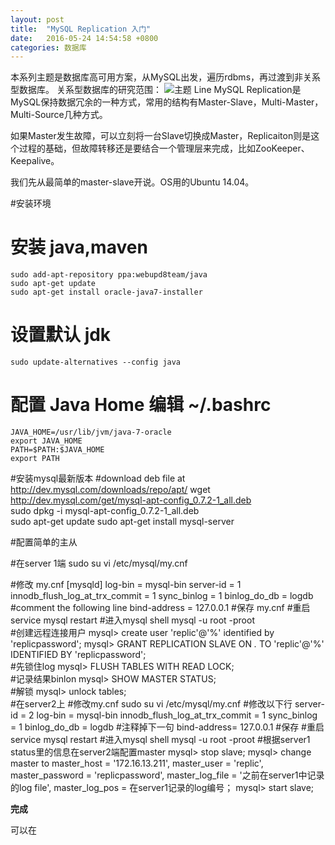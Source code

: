 ```yaml
---
layout: post
title:  "MySQL Replication 入门"
date:   2016-05-24 14:54:58 +0800
categories: 数据库
---
```


本系列主题是数据库高可用方案，从MySQL出发，遍历rdbms，再过渡到非关系型数据库。
关系型数据库的研究范围：
![主题]({{site.url}}/image/db1theme.png)
Line
MySQL Replication是MySQL保持数据冗余的一种方式，常用的结构有Master-Slave，Multi-Master，Multi-Source几种方式。

如果Master发生故障，可以立刻将一台Slave切换成Master，Replicaiton则是这个过程的基础，但故障转移还是要结合一个管理层来完成，比如ZooKeeper、Keepalive。

我们先从最简单的master-slave开说。OS用的Ubuntu 14.04。


#安装环境


# 安装 java,maven
    sudo add-apt-repository ppa:webupd8team/java
    sudo apt-get update
    sudo apt-get install oracle-java7-installer

# 设置默认 jdk

    sudo update-alternatives --config java

# 配置 Java Home 编辑 ~/.bashrc
    JAVA_HOME=/usr/lib/jvm/java-7-oracle
    export JAVA_HOME
    PATH=$PATH:$JAVA_HOME
    export PATH

#安装mysql最新版本
#download deb file at http://dev.mysql.com/downloads/repo/apt/
    wget http://dev.mysql.com/get/mysql-apt-config_0.7.2-1_all.deb  
    sudo dpkg -i mysql-apt-config_0.7.2-1_all.deb  
    sudo apt-get update
    sudo apt-get install mysql-server

#配置简单的主从

#在server 1端
    sudo su
    vi /etc/mysql/my.cnf
    
#修改 my.cnf
    [mysqld]
    log-bin = mysql-bin
    server-id = 1
    innodb_flush_log_at_trx_commit = 1
    sync_binlog = 1
    binlog_do_db = logdb 
#comment the following line
    bind-address = 127.0.0.1
#保存 my.cnf
#重启
    service mysql restart
#进入mysql shell
    mysql -u root -proot  
#创建远程连接用户
    mysql>  create user 'replic'@'%' identified by 'replicpassword';
    mysql>  GRANT REPLICATION SLAVE ON *.* TO 'replic'@'%' IDENTIFIED BY 'replicpassword';   
#先锁住log
    mysql>  FLUSH TABLES WITH READ LOCK;   
#记录结果binlon
    mysql>  SHOW MASTER STATUS;    
#解锁
    mysql> unlock tables;    
#在server2上
#修改my.cnf
    sudo su
    vi /etc/mysql/my.cnf
#修改以下行
    server-id   = 2
    log-bin = mysql-bin
    innodb_flush_log_at_trx_commit = 1
    sync_binlog = 1
    binlog_do_db = logdb
#注释掉下一句
    bind-address= 127.0.0.1
#保存
#重启
    service mysql restart
#进入mysql shell
    mysql -u root -proot
#根据server1 status里的信息在server2端配置master
    mysql> stop slave;
    mysql> change master to master_host = '172.16.13.211', master_user = 'replic', master_password = 'replicpassword', master_log_file = '之前在server1中记录的log file', master_log_pos = 在server1记录的log编号；
    mysql> start slave;

**完成**

可以在
    
